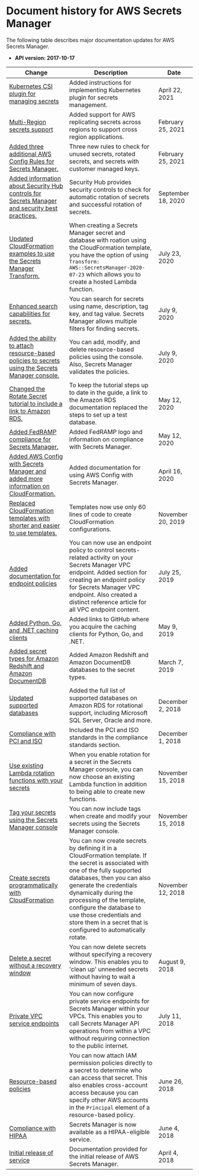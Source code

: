 # Document history for AWS Secrets Manager<a name="document-history"></a>

The following table describes major documentation updates for AWS Secrets Manager\.
+ **API version: 2017\-10\-17**

| Change | Description | Date | 
| --- |--- |--- |
| [Kubernetes CSI plugin for managing secrets](#document-history) | Added instructions for implementing Kubernetes plugin for secrets management\. | April 22, 2021 | 
| [Multi\-Region secrets support](https://docs.aws.amazon.com/secretsmanager/latest/userguide/create-manage-multi-region-secrets.html) | Added support for AWS replicating secrets across regions to support cross region applications\. | February 25, 2021 | 
| [Added three additional AWS Config Rules for Secrets Manager\.](https://docs.aws.amazon.com/secretsmanager/latest/userguide/integrating_awsconfig.html) | Three new rules to check for unused secrets, rotated secrets, and secrets with customer managed keys\. | February 25, 2021 | 
| [Added information about Security Hub controls for Secrets Manager and security best practices\.](#document-history) | Security Hub provides security controls to check for automatic rotation of secrets and successful rotation of secrets\.  | September 18, 2020 | 
| [Updated CloudFormation examples to use the Secrets Manager Transform\.](https://docs.aws.amazon.com/secretsmanager/latest/userguide/integrating_cloudformation.html) | When creating a Secrets Manager secret and database with roation using the CloudFormation template, you have the option of using `Transform: AWS::SecretsManager-2020-07-23` which allows you to create a hosted Lambda function\. | July 23, 2020 | 
| [Enhanced search capabilities for secrets\.](https://docs.aws.amazon.com/secretsmanager/latest/userguide/manage_search-secret.html) | You can search for secrets using name, description, tag key, and tag value\. Secrets Manager allows multiple filters for finding secrets\. | July 9, 2020 | 
| [Added the ability to attach resource\-based policies to secrets using the Secrets Manager console\.](https://docs.aws.amazon.com/secretsmanager/latest/userguide/manage_secret-policy.html) | You can add, modify, and delete resource\-based policies using the console\. Also, Secrets Manager validates the policies\. | July 9, 2020 | 
| [Changed the Rotate Secret tutorial to include a link to Amazon RDS\. ](https://docs.aws.amazon.com/secretsmanager/latest/userguide/tutorials_db-rotate.html) | To keep the tutorial steps up to date in the guide, a link to the Amazon RDS documentation replaced the steps to set up a test database\. | May 12, 2020 | 
| [Added FedRAMP compliance for Secrets Manager\. ](https://docs.aws.amazon.com/secretsmanager/latest/userguide/asm_compliance.html) | Added FedRAMP logo and information on compliance with Secrets Manager\. | May 12, 2020 | 
| [Added AWS Config with Secrets Manager and added more information on CloudFormation\. ](#document-history) | Added documentation for using AWS Config with Secrets Manager\. | April 16, 2020 | 
| [Replaced CloudFormation templates with shorter and easier to use templates\. ](#document-history) | Templates now use only 60 lines of code to create CloudFormation configurations\. | November 20, 2019 | 
| [Added documentation for endpoint policies ](https://docs.aws.amazon.com/secretsmanager/latest/userguide/vpc-endpoint-overview.html#vpc-endpoint-policy) | You can now use an endpoint policy to control secrets\-related activity on your Secrets Manager VPC endpoint\. Added section for creating an endpoint policy for Secrets Manager VPC endpoint\. Also created a distinct reference article for all VPC endpoint content\. | July 25, 2019 | 
| [Added Python, Go, and \.NET caching clients ](https://docs.aws.amazon.com/secretsmanager/latest/userguide/use-client-side-caching.html) | Added links to GitHub where you acquire the caching clients for Python, Go, and \.NET\. | May 9, 2019 | 
| [Added secret types for Amazon Redshift and Amazon DocumentDB ](https://docs.aws.amazon.com/secretsmanager/latest/userguide/manage_create-basic-secret.html) | Added Amazon Redshift and Amazon DocumentDB databases to the secret types\. | March 7, 2019 | 
| [Updated supported databases](https://docs.aws.amazon.com/secretsmanager/latest/userguide/intro.html#full-rotation-support) | Added the full list of supported databases on Amazon RDS for rotational support, including Microsoft SQL Server, Oracle and more\. | December 2, 2018 | 
| [Compliance with PCI and ISO](https://docs.aws.amazon.com/secretsmanager/latest/userguide/intro.html#asm_compliance) | Included the PCI and ISO standards in the compliance standards section\. | December 1, 2018 | 
| [Use existing Lambda rotation functions with your secrets](https://docs.aws.amazon.com/secretsmanager/latest/userguide/enable-rotation-built-in.html) | When you enable rotation for a secret in the Secrets Manager console, you can now choose an existing Lambda function in addition to being able to create new functions\. | November 15, 2018 | 
| [Tag your secrets using the Secrets Manager console](https://docs.aws.amazon.com/secretsmanager/latest/userguide/manage_update-secret.html#proc-tags) | You can now include tags when create and modify your secrets using the Secrets Manager console\. | November 15, 2018 | 
| [Create secrets programmatically with CloudFormation ](https://docs.aws.amazon.com/secretsmanager/latest/userguide/integrating_cloudformation.html) | You can now create secrets by defining it in a CloudFormation template\. If the secret is associated with one of the fully supported databases, then you can also generate the credentials dynamically during the processing of the template, configure the database to use those credentials and store them in a secret that is configured to automatically rotate\. | November 12, 2018 | 
| [Delete a secret without a recovery window](https://docs.aws.amazon.com/secretsmanager/latest/userguide/manage_delete-secret.html) | You can now delete secrets without specifying a recovery window\. This enables you to 'clean up' unneeded secrets without having to wait a minimum of seven days\. | August 9, 2018 | 
| [Private VPC service endpoints](https://docs.aws.amazon.com/secretsmanager/latest/userguide/rotation-network-rqmts.html) | You can now configure private service endpoints for Secrets Manager within your VPCs\. This enables you to call Secrets Manager API operations from within a VPC without requiring connection to the public internet\. | July 11, 2018 | 
| [Resource\-based policies](https://docs.aws.amazon.com/secretsmanager/latest/userguide/auth-and-access_resource-policies.html) | You can now attach IAM permission policies directly to a secret to determine who can access that secret\. This also enables cross\-account access because you can specify other AWS accounts in the `Principal` element of a resource\-based policy\. | June 26, 2018 | 
| [Compliance with HIPAA](https://docs.aws.amazon.com/secretsmanager/latest/userguide/intro.html#asm_compliance) | Secrets Manager is now available as a HIPAA\-eligible service\. | June 4, 2018 | 
| [Initial release of service](https://docs.aws.amazon.com/secretsmanager/latest/userguide/intro.html) | Documentation provided for the initial release of AWS Secrets Manager\. | April 4, 2018 | 